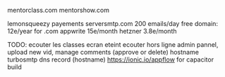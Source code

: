mentorclass.com
mentorshow.com

lemonsqueezy payements
serversmtp.com 200 emails/day free
domain: 12e/year for .com
appwrite 15e/month
hetzner 3.8e/month

TODO:
ecouter les classes ecran eteint
ecouter hors ligne
admin pannel, upload new vid, manage comments (approve or delete)
hostname
turbosmtp dns record (hostname)
https://ionic.io/appflow for capacitor build
